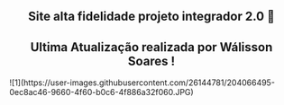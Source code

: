 <span align="center">

##  Site alta fidelidade projeto integrador  2.0 👋 
## Ultima Atualização realizada por Wálisson Soares !
</span>
![1](https://user-images.githubusercontent.com/26144781/204066495-0ec8ac46-9660-4f60-b0c6-4f886a32f060.JPG)

